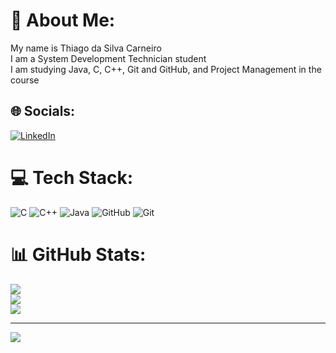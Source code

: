 # 💫 About Me:
My name is Thiago da Silva Carneiro<br>I am a System Development Technician student<br>I am studying Java, C, C++, Git and GitHub, and Project Management in the course


## 🌐 Socials:
[![LinkedIn](https://img.shields.io/badge/LinkedIn-%230077B5.svg?logo=linkedin&logoColor=white)](https://linkedin.com/in/www.linkedin.com/in/thiago-da-silva-carneiro-51aa28199) 

# 💻 Tech Stack:
![C](https://img.shields.io/badge/c-%2300599C.svg?style=for-the-badge&logo=c&logoColor=white) ![C++](https://img.shields.io/badge/c++-%2300599C.svg?style=for-the-badge&logo=c%2B%2B&logoColor=white) ![Java](https://img.shields.io/badge/java-%23ED8B00.svg?style=for-the-badge&logo=openjdk&logoColor=white) ![GitHub](https://img.shields.io/badge/github-%23121011.svg?style=for-the-badge&logo=github&logoColor=white) ![Git](https://img.shields.io/badge/git-%23F05033.svg?style=for-the-badge&logo=git&logoColor=white)
# 📊 GitHub Stats:
![](https://github-readme-stats.vercel.app/api?username=THIGAO0742&theme=shadow_red&hide_border=false&include_all_commits=true&count_private=false)<br/>
![](https://github-readme-streak-stats.herokuapp.com/?user=THIGAO0742&theme=shadow_red&hide_border=false)<br/>
![](https://github-readme-stats.vercel.app/api/top-langs/?username=THIGAO0742&theme=shadow_red&hide_border=false&include_all_commits=true&count_private=false&layout=compact)

---
[![](https://visitcount.itsvg.in/api?id=THIGAO0742&icon=3&color=4)](https://visitcount.itsvg.in)

<!-- Proudly created with GPRM ( https://gprm.itsvg.in ) -->
